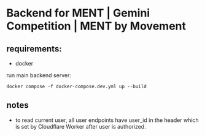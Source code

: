 # Backend for MENT | Gemini Competition | MENT by Movement

## requirements:

- docker

run main backend server:

`docker compose -f docker-compose.dev.yml up --build`

## notes

- to read current user, all user endpoints have user_id in the header which is set by Cloudflare Worker after user is authorized.

